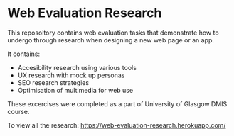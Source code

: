 # Web Evaluation Research

This reposoitory contains web evaluation tasks that demonstrate how to undergo through research when designing a new web page or an app.

It contains: 

- Accesibility research using various tools
- UX research with mock up personas
- SEO research strategies
- Optimisation of multimedia for web use

These excercises were completed as a part of University of Glasgow DMIS course.

To view all the research:
https://web-evaluation-research.herokuapp.com/
